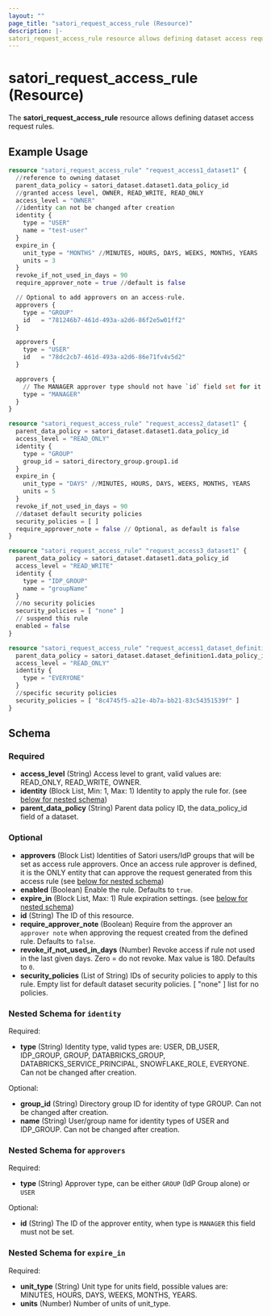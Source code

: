 ```yaml
---
layout: ""
page_title: "satori_request_access_rule (Resource)"
description: |-
satori_request_access_rule resource allows defining dataset access request rules.
---
```


# satori_request_access_rule (Resource)

The **satori_request_access_rule** resource allows defining dataset access request rules.

## Example Usage

```terraform
resource "satori_request_access_rule" "request_access1_dataset1" {
  //reference to owning dataset
  parent_data_policy = satori_dataset.dataset1.data_policy_id
  //granted access level, OWNER, READ_WRITE, READ_ONLY
  access_level = "OWNER"
  //identity can not be changed after creation
  identity {
    type = "USER"
    name = "test-user"
  }
  expire_in {
    unit_type = "MONTHS" //MINUTES, HOURS, DAYS, WEEKS, MONTHS, YEARS
    units = 3
  }
  revoke_if_not_used_in_days = 90
  require_approver_note = true //default is false

  // Optional to add approvers on an access-rule.
  approvers {
    type = "GROUP"
    id   = "781246b7-461d-493a-a2d6-86f2e5w01ff2"
  }

  approvers {
    type = "USER"
    id   = "78dc2cb7-461d-493a-a2d6-86e71fv4v5d2"
  }

  approvers {
    // The MANAGER approver type should not have `id` field set for it.
    type = "MANAGER"
  }
}

resource "satori_request_access_rule" "request_access2_dataset1" {
  parent_data_policy = satori_dataset.dataset1.data_policy_id
  access_level = "READ_ONLY"
  identity {
    type = "GROUP"
    group_id = satori_directory_group.group1.id
  }
  expire_in {
    unit_type = "DAYS" //MINUTES, HOURS, DAYS, WEEKS, MONTHS, YEARS
    units = 5
  }
  revoke_if_not_used_in_days = 90
  //dataset default security policies
  security_policies = [ ]
  require_approver_note = false // Optional, as default is false
}

resource "satori_request_access_rule" "request_access3_dataset1" {
  parent_data_policy = satori_dataset.dataset1.data_policy_id
  access_level = "READ_WRITE"
  identity {
    type = "IDP_GROUP"
    name = "groupName"
  }
  //no security policies
  security_policies = [ "none" ]
  // suspend this rule
  enabled = false
}

resource "satori_request_access_rule" "request_access1_dataset_definition1" {
  parent_data_policy = satori_dataset.dataset_definition1.data_policy_id
  access_level = "READ_ONLY"
  identity {
    type = "EVERYONE"
  }
  //specific security policies
  security_policies = [ "8c4745f5-a21e-4b7a-bb21-83c54351539f" ]
}
```

<!-- schema generated by tfplugindocs -->
## Schema

### Required

- **access_level** (String) Access level to grant, valid values are: READ_ONLY, READ_WRITE, OWNER.
- **identity** (Block List, Min: 1, Max: 1) Identity to apply the rule for. (see [below for nested schema](#nestedblock--identity))
- **parent_data_policy** (String) Parent data policy ID, the data_policy_id field of a dataset.

### Optional

- **approvers** (Block List) Identities of Satori users/IdP groups that will be set as access rule approvers. Once an access rule approver is defined, it is the ONLY entity that can approve the request generated from this access rule (see [below for nested schema](#nestedblock--approvers))
- **enabled** (Boolean) Enable the rule. Defaults to `true`.
- **expire_in** (Block List, Max: 1) Rule expiration settings. (see [below for nested schema](#nestedblock--expire_in))
- **id** (String) The ID of this resource.
- **require_approver_note** (Boolean) Require from the approver an `approver note` when approving the request created from the defined rule. Defaults to `false`.
- **revoke_if_not_used_in_days** (Number) Revoke access if rule not used in the last given days. Zero = do not revoke. Max value is 180. Defaults to `0`.
- **security_policies** (List of String) IDs of security policies to apply to this rule. Empty list for default dataset security policies. [ "none" ] list for no policies.

<a id="nestedblock--identity"></a>
### Nested Schema for `identity`

Required:

- **type** (String) Identity type, valid types are: USER, DB_USER, IDP_GROUP, GROUP, DATABRICKS_GROUP, DATABRICKS_SERVICE_PRINCIPAL, SNOWFLAKE_ROLE, EVERYONE.
Can not be changed after creation.

Optional:

- **group_id** (String) Directory group ID for identity of type GROUP.
Can not be changed after creation.
- **name** (String) User/group name for identity types of USER and IDP_GROUP.
Can not be changed after creation.


<a id="nestedblock--approvers"></a>
### Nested Schema for `approvers`

Required:

- **type** (String) Approver type, can be either `GROUP` (IdP Group alone) or `USER`

Optional:

- **id** (String) The ID of the approver entity, when type is `MANAGER` this field must not be set.


<a id="nestedblock--expire_in"></a>
### Nested Schema for `expire_in`

Required:

- **unit_type** (String) Unit type for units field, possible values are: MINUTES, HOURS, DAYS, WEEKS, MONTHS, YEARS.
- **units** (Number) Number of units of unit_type.